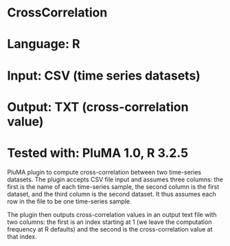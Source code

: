 # CrossCorrelation
# Language: R
# Input: CSV (time series datasets)
# Output: TXT (cross-correlation value)
# Tested with: PluMA 1.0, R 3.2.5

PluMA plugin to compute cross-correlation between two time-series datasets.
The plugin accepts CSV file input and assumes three columns: the first is the
name of each time-series sample, the second column is the first dataset, and the
third column is the second dataset.  It thus assumes each row in the file to be
one time-series sample.

The plugin then outputs cross-correlation values in an output text file with
two columns: the first is an index starting at 1 (we leave the computation
frequency at R defaults) and the second is the cross-correlation value at that index.
